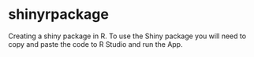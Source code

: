 # shinyrpackage
Creating a shiny package in R. 
To use the Shiny package you will need to copy and paste the code to R Studio and run the App.
